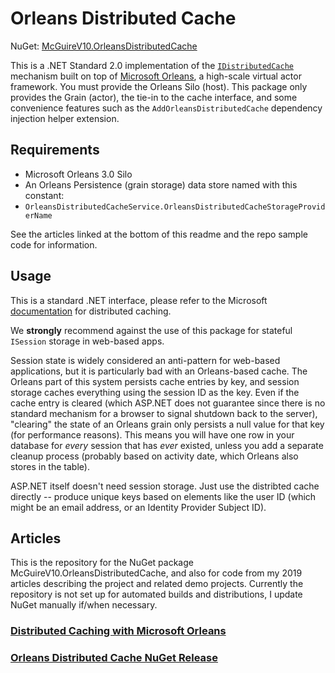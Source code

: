 
# Orleans Distributed Cache

NuGet: [McGuireV10.OrleansDistributedCache](https://www.nuget.org/packages/McGuireV10.OrleansDistributedCache/)

This is a .NET Standard 2.0 implementation of the [`IDistributedCache`](https://docs.microsoft.com/en-us/dotnet/api/microsoft.extensions.caching.distributed.idistributedcache?view=dotnet-plat-ext-3.0) mechanism built on top of [Microsoft Orleans](http://dotnet.github.io/orleans/), a high-scale virtual actor framework. You must provide the Orleans Silo (host). This package only provides the Grain (actor), the tie-in to the cache interface, and some convenience features such as the `AddOrleansDistributedCache` dependency injection helper extension.

## Requirements

* Microsoft Orleans 3.0 Silo
* An Orleans Persistence (grain storage) data store named with this constant:
* `OrleansDistributedCacheService.OrleansDistributedCacheStorageProviderName`

See the articles linked at the bottom of this readme and the repo sample code for information.

## Usage

This is a standard .NET interface, please refer to the Microsoft [documentation](https://docs.microsoft.com/en-us/aspnet/core/performance/caching/distributed?view=aspnetcore-3.0) for distributed caching.

We **strongly** recommend against the use of this package for stateful `ISession` storage in web-based apps.

Session state is widely considered an anti-pattern for web-based applications, but it is particularly bad with an Orleans-based cache. The Orleans part of this system persists cache entries by key, and session storage caches everything using the session ID as the key. Even if the cache entry is cleared (which ASP.NET does not guarantee since there is no standard mechanism for a browser to signal shutdown back to the server), "clearing" the state of an Orleans grain only persists a null value for that key (for performance reasons). This means you will have one row in your database for _every_ session that has _ever_ existed, unless you add a separate cleanup process (probably based on activity date, which Orleans also stores in the table).

ASP.NET itself doesn't need session storage. Just use the distribted cache directly -- produce unique keys based on elements like the user ID (which might be an email address, or an Identity Provider Subject ID). 

## Articles

This is the repository for the NuGet package McGuireV10.OrleansDistributedCache, and also for code from my 2019 articles describing the project and related demo projects. Currently the repository is not set up for automated builds and distributions, I update NuGet manually if/when necessary.

### [Distributed Caching with Microsoft Orleans](https://mcguirev10.com/2019/09/18/distributed-caching-with-microsoft-orleans.html)

### [Orleans Distributed Cache NuGet Release](https://mcguirev10.com/2019/11/04/orleans-distributed-cache-nuget-release.html)